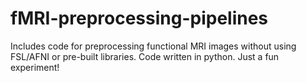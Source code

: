 # fMRI-preprocessing-pipelines
Includes code for preprocessing functional MRI images without using FSL/AFNI or pre-built libraries. Code written in python. Just a fun experiment!
